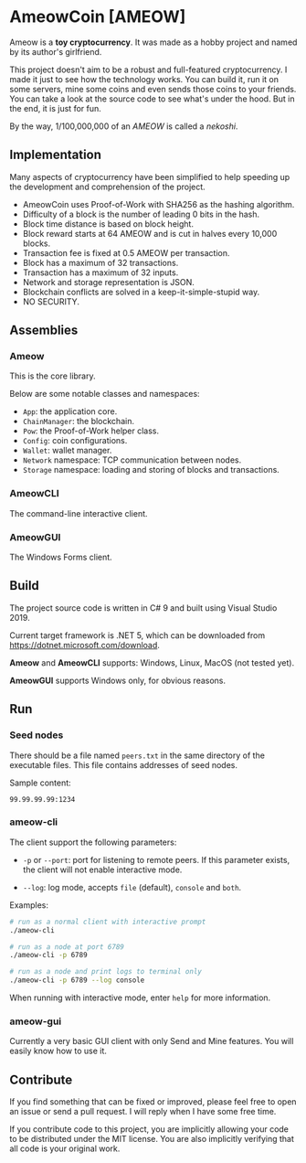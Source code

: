 # AmeowCoin [AMEOW]

Ameow is a **toy cryptocurrency**. It was made as a hobby project and
named by its author's girlfriend.

This project doesn't aim to be a robust and full-featured cryptocurrency.
I made it just to see how the technology works. You can build it, run it
on some servers, mine some coins and even sends those coins to your friends.
You can take a look at the source code to see what's under the hood.
But in the end, it is just for fun.

By the way, 1/100,000,000 of an *AMEOW* is called a *nekoshi*.

## Implementation

Many aspects of cryptocurrency have been simplified to help speeding up
the development and comprehension of the project.

* AmeowCoin uses Proof-of-Work with SHA256 as the hashing algorithm.
* Difficulty of a block is the number of leading 0 bits in the hash.
* Block time distance is based on block height.
* Block reward starts at 64 AMEOW and is cut in halves every 10,000 blocks.
* Transaction fee is fixed at 0.5 AMEOW per transaction.
* Block has a maximum of 32 transactions.
* Transaction has a maximum of 32 inputs.
* Network and storage representation is JSON.
* Blockchain conflicts are solved in a keep-it-simple-stupid way.
* NO SECURITY.

## Assemblies

### Ameow

This is the core library.

Below are some notable classes and namespaces:

* `App`: the application core.
* `ChainManager`: the blockchain.
* `Pow`: the Proof-of-Work helper class.
* `Config`: coin configurations.
* `Wallet`: wallet manager.
* `Network` namespace: TCP communication between nodes.
* `Storage` namespace: loading and storing of blocks and transactions.

### AmeowCLI

The command-line interactive client.

### AmeowGUI

The Windows Forms client.

## Build

The project source code is written in C# 9 and built using Visual Studio 2019.

Current target framework is .NET 5, which can be downloaded from
https://dotnet.microsoft.com/download.

**Ameow** and **AmeowCLI** supports: Windows, Linux, MacOS (not tested yet).

**AmeowGUI** supports Windows only, for obvious reasons.

## Run

### Seed nodes

There should be a file named `peers.txt` in the same directory of the executable files. This file contains addresses of seed nodes.

Sample content:

```
99.99.99.99:1234
```

### ameow-cli

The client support the following parameters:

* `-p` or `--port`: port for listening to remote peers.
If this parameter exists, the client will not enable interactive mode.

* `--log`: log mode, accepts `file` (default), `console` and `both`.

Examples:

```sh
# run as a normal client with interactive prompt
./ameow-cli

# run as a node at port 6789
./ameow-cli -p 6789

# run as a node and print logs to terminal only
./ameow-cli -p 6789 --log console
```

When running with interactive mode, enter `help` for more information.

### ameow-gui

Currently a very basic GUI client with only Send and Mine features.
You will easily know how to use it.

## Contribute

If you find something that can be fixed or improved, please feel free
to open an issue or send a pull request. I will reply when I have some free time.

If you contribute code to this project, you are implicitly allowing your code
to be distributed under the MIT license. You are also implicitly
verifying that all code is your original work.

